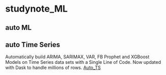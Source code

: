 # studynote_ML

## auto ML
[]()

## auto Time Series
Automatically build ARIMA, SARIMAX, VAR, FB Prophet and XGBoost Models on Time Series data sets with a Single Line of Code. Now updated with Dask to handle millions of rows.
[Auto_TS](https://github.com/AutoViML/Auto_TS)

### 